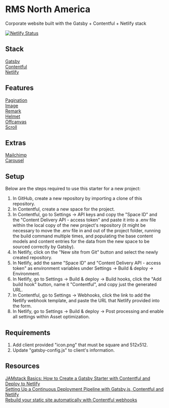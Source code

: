 # RMS North America

Corporate website built with the Gatsby + Contentful + Netlify stack

[![Netlify Status](https://api.netlify.com/api/v1/badges/37eaf333-4873-4ed3-ba55-a06c6590d43d/deploy-status)](https://app.netlify.com/sites/sleepy-pasteur-0771b3/deploys)

## Stack

[Gatsby](https://www.gatsbyjs.org/)<br>
[Contentful](https://www.contentful.com/)<br>
[Netlify](https://www.netlify.com/)

## Features

[Pagination](https://www.gatsbyjs.org/docs/adding-pagination/)<br>
[Image](https://www.gatsbyjs.org/packages/gatsby-image)<br>
[Remark](https://www.gatsbyjs.org/packages/gatsby-transformer-remark)<br>
[Helmet](https://github.com/nfl/react-helmet)<br>
[Offcanvas](https://github.com/neosiae/react-aria-offcanvas)<br>
[Scroll](https://www.npmjs.com/package/react-scroll)

## Extras

[Mailchimp](https://www.gatsbyjs.org/packages/gatsby-plugin-mailchimp)<br>
[Carousel](https://react-bootstrap.github.io/components/carousel)

## Setup

Below are the steps required to use this starter for a new project:

1. In GitHub, create a new repository by importing a clone of this repository.
2. In Contentful, create a new space for the project.
3. In Contentful, go to Settings -> API keys and copy the "Space ID" and the "Content Delivery API - access token" and paste it into a .env file within the local copy of the new project's repository (it might be necessary to move the .env file in and out of the project folder, running the build command multiple times, and populating the base content models and content entries for the data from the new space to be sourced correctly by Gatsby).
4. In Netlify, click on the "New site from Git" button and select the newly created repository.
5. In Netlify, add the same "Space ID" and "Content Delivery API - access token" as environment variables under Settings -> Build & deploy -> Environment.
6. In Netlify, go to Settings -> Build & deploy -> Build hooks, click the "Add build hook" button, name it "Contentful", and copy just the generated URL.
7. In Contentful, go to Settings -> Webhooks, click the link to add the Netlify webhook template, and paste the URL that Netlify provided into the form.
8. In Netlify, go to Settings -> Build & deploy -> Post processing and enable all settings within Asset optimization.

## Requirements

1. Add client provided "icon.png" that must be square and 512x512.
2. Update "gatsby-config.js" to client's information.

## Resources

[JAMstack Basics: How to Create a Gatsby Starter with Contentful and Deploy to Netlify](https://itnext.io/jamstack-basics-how-to-create-a-gatsby-starter-with-contentful-and-deploy-to-netlify-846354cc74bc)<br>
[Setting Up a Continuous Deployment Pipeline with Gatsby.js, Contentful and Netlify](https://www.halfelectronic.com/post/setting-up-gatsby-js-contentful-and-netlify)<br>
[Rebuild your static site automatically with Contentful webhooks](https://www.contentful.com/developers/docs/tutorials/general/automate-site-builds-with-webhooks/#netlify)
